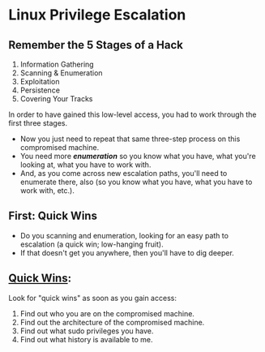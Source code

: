 # Linux Privilege Escalation

## Remember the 5 Stages of a Hack
1. Information Gathering
2. Scanning & Enumeration
3. Exploitation
4. Persistence
5. Covering Your Tracks

In order to have gained this low-level access, you had to work through the first three stages.
- Now you just need to repeat that same three-step process on this compromised machine.
- You need more ***enumeration*** so you know what you have, what you're looking at, what you have to work with.
- And, as you come across new escalation paths, you'll need to enumerate there, also (so you know what you have, what you have to work with, etc.).

## First: Quick Wins

- Do you scanning and enumeration, looking for an easy path to escalation (a quick win; low-hanging fruit).
- If that doesn't get you anywhere, then you'll have to dig deeper.

## [Quick Wins](01_initial_enum.md#quick-win):

Look for "quick wins" as soon as you gain access:
1. Find out who you are on the compromised machine.
2. Find out the architecture of the compromised machine.
3. Find out what sudo privileges you have.
4. Find out what history is available to me.
